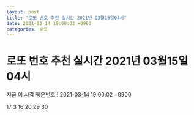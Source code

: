 ```yaml
---
layout: post
title: "로또 번호 추천 실시간 2021년 03월15일04시"
date: 2021-03-14 19:00:02 +0900
categories: 로또
---
```


# 로또 번호 추천 실시간 2021년 03월15일04시

지금 이 시각 행운번호!! 2021-03-14 19:00:02 +0900

 17  3  16  20  29  30 

